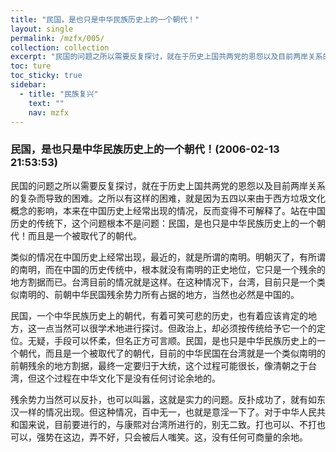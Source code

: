 ```yaml
---
title: "民国，是也只是中华民族历史上的一个朝代！"
layout: single
permalink: /mzfx/005/
collection: collection
excerpt: "民国的问题之所以需要反复探讨，就在于历史上国共两党的恩怨以及目前两岸关系的复杂而导致的困难。之所以有这样的困难，就是因为五四以来由于西方垃圾文化概念的影响，本来在中国历史上经常出现的情况，反而变得不可解释了。"
toc: ture
toc_sticky: true
sidebar:
  - title: "民族复兴"
    text: ""
    nav: mzfx
---
```


### 民国，是也只是中华民族历史上的一个朝代！(2006-02-13 21:53:53) 

民国的问题之所以需要反复探讨，就在于历史上国共两党的恩怨以及目前两岸关系的复杂而导致的困难。之所以有这样的困难，就是因为五四以来由于西方垃圾文化概念的影响，本来在中国历史上经常出现的情况，反而变得不可解释了。站在中国历史的传统下，这个问题根本不是问题：民国，是也只是中华民族历史上的一个朝代！而且是一个被取代了的朝代。

类似的情况在中国历史上经常出现，最近的，就是所谓的南明。明朝灭了，有所谓的南明，而在中国的历史传统中，根本就没有南明的正史地位，它只是一个残余的地方割据而已。台湾目前的情况就是这样。在这种情况下，台湾，目前只是一个类似南明的、前朝中华民国残余势力所有占据的地方，当然也必然是中国的。

民国，一个中华民族历史上的朝代，有着可笑可悲的历史，也有着应该肯定的地方，这一点当然可以很学术地进行探讨。但政治上，却必须按传统给予它一个的定位。无疑，手段可以怀柔，但名正方可言顺。民国，是也只是中华民族历史上的一个朝代，而且是一个被取代了的朝代，目前的中华民国在台湾就是一个类似南明的前朝残余的地方割据，最终一定要归于大统，这个过程可能很长，像清朝之于台湾，但这个过程在中华文化下是没有任何讨论余地的。

残余势力当然可以反扑，也可以叫嚣，这就是实力的问题。反扑成功了，就有如东汉一样的情况出现。但这种情况，百中无一，也就是意淫一下了。对于中华人民共和国来说，目前要进行的，与康熙对台湾所进行的，别无二致。打也可以、不打也可以，强势在这边，弄不好，只会被后人嗤笑。这，没有任何可商量的余地。


